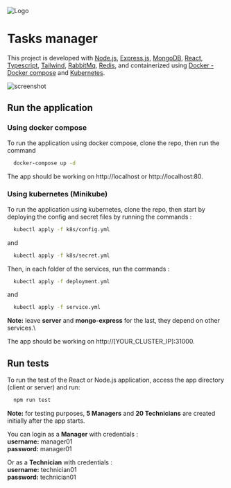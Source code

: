 ![Logo](https://drive.google.com/uc?export=view&id=12oymGChp8fXin8ZTChwnprc57UZkRzO9)
# Tasks manager

This project is developed with [Node.js](https://nodejs.org), [Express.js](https://expressjs.com), [MongoDB](https://www.mongodb.com), [React](https://reactjs.org/), [Typescript](https://www.typescriptlang.org), [Tailwind](https://tailwindcss.com), [RabbitMq](https://www.rabbitmq.com), [Redis](https://redis.io), and containerized using [Docker - Docker compose](https://www.docker.com) and [Kubernetes](https://kubernetes.io/).

![screenshot](https://drive.google.com/uc?export=view&id=1pDyn8-gRBiU5aWGk8FvYe9S667af4y7T)

## Run the application

### Using docker compose
To run the application using docker compose, clone the repo, then run the command
```bash
  docker-compose up -d
```
The app should be working on http://localhost or http://localhost:80.


### Using kubernetes (Minikube)
To run the application using kubernetes, clone the repo, then start by deploying the config and secret files by running the commands :
```bash
  kubectl apply -f k8s/config.yml
```
and
```bash
  kubectl apply -f k8s/secret.yml
```

Then, in each folder of the services, run the commands :
```bash
  kubectl apply -f deployment.yml
```
and
```bash
  kubectl apply -f service.yml
```
**Note:** leave **server** and **mongo-express** for the last, they depend on other services.\

The app should be working on http://[YOUR_CLUSTER_IP]:31000.

## Run tests

To run the test of the React or Node.js application, access the app directory (client or server) and run: 
```bash
  npm run test
```


**Note:** for testing purposes, **5 Managers** and **20 Technicians** are created initially after the app starts.

You can login as a **Manager** with credentials :\
**username:** manager01\
**password:** manager01

Or as a **Technician** with credentials :\
**username:** technician01\
**password:** technician01


